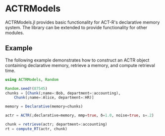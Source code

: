 # ACTRModels

ACTRModels.jl provides basic functionality for ACT-R's declarative memory system. The library can be extended to provide functionality for other modules.

## Example
The following example demonstrates how to construct an ACTR object containing declarative memory, retrieve a memory, and compute retrieval time. 

```julia
using ACTRModels, Random

Random.seed!(87545)
chunks = [Chunk(;name=:Bob, department=:accounting),
    Chunk(;name=:Alice, department=:HR)]

memory = Declarative(memory=chunks)

actr = ACTR(;declarative=memory, mmp=true, δ=1.0, noise=true, s=.2)

chunk = retrieve(actr; department=:accounting)
rt = compute_RT(actr, chunk)
```
